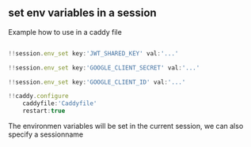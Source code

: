 

## set env variables in a session

Example how to use in a caddy file

```js

!!session.env_set key:'JWT_SHARED_KEY' val:'...'

!!session.env_set key:'GOOGLE_CLIENT_SECRET' val:'...'

!!session.env_set key:'GOOGLE_CLIENT_ID' val:'...'

!!caddy.configure
    caddyfile:'Caddyfile'
    restart:true

```

The environmen variables will be set in the current session, we can also specify a sessionname

